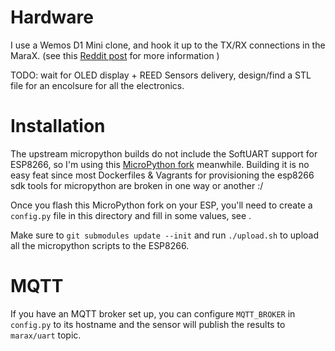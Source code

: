 # Hardware

I use a Wemos D1 Mini clone, and hook it up to the TX/RX connections in the MaraX. (see this [Reddit post](https://www.reddit.com/r/espresso/comments/hft5zv/data_visualisation_lelit_marax_mod/) for more information      )

TODO:
    wait for OLED display + REED Sensors delivery,
    design/find a STL file for an encolsure for all the electronics.

# Installation

The upstream micropython builds do not include the SoftUART support for ESP8266, so I'm using this [MicroPython fork](https://github.com/MrJake222/micropython) meanwhile.
Building it is no easy feat since most Dockerfiles & Vagrants for provisioning the esp8266 sdk tools for micropython are broken in one way or another :/

Once you flash this MicroPython fork on your ESP, you'll need to create a `config.py` file in this directory and fill in some values, see [](config.py.template).

Make sure to `git submodules update --init` and run `./upload.sh` to upload all the micropython scripts to the ESP8266.

# MQTT

If you have an MQTT broker set up, you can configure `MQTT_BROKER` in `config.py` to its hostname and the sensor will publish the results to `marax/uart` topic.